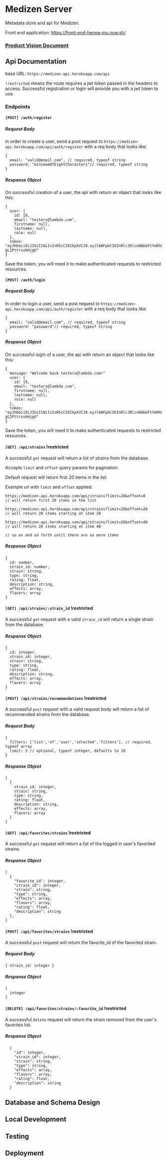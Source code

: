 # Medizen Server

Metadata store and api for Medizen.

Front end application: https://front-end-henna-mu.now.sh/

### [Product Vision Document](https://www.notion.so/meds/Product-Vision-3bad180a0bc24c09b27d1b9c4f30c4ba)

## Api Documentation

base URL: `https://medizen-api.herokuapp.com/api`

`!restricted` means the route requires a jwt token passed in the headers to access. Successful registration or login will provide you with a jwt token to use.

### Endpoints

#### `[POST] /auth/register`

##### Request Body

In order to create a user, send a post request to `https://medizen-api.herokuapp.com/api/auth/register` with a req body that looks like:

```
{
  email: "valid@email.com", // required, typeof string
  password: "minimumOfEightCharacters"// required, typeof string
}
```

##### Response Object

On successful creation of a user, the api with return an object that looks like this:

```
{
  user: {
    id: 19,
    email: "testers@lambda.com",
    firstname: null,
    lastname: null,
    role: null
  },
  token: "eyJhbGciOiJIUzI1NiIsInR5cCI6IkpXVCJ9.eyJlbWFpbCI6InRlc3RlcnNAbGFtYmRhLmNvbSIsImlhdCI6MTU3NDExOTU1OSwiZXhwIjoxNTc0MjA1OTU5fQ.Vzqm1WyWixoU4YjPF7Hcc9Znsbwz-gL2PttrsukHjgU"
}
```

Save the token, you will need it to make authenticated requests to restricted resources.

#### `[POST] /auth/login`

##### Request Body

In order to login a user, send a post request to `https://medizen-api.herokuapp.com/api/auth/register` with a req body that looks like:

```
{
  email: "valid@email.com", // required, typeof string
  password: "password"// required, typeof string
}
```

##### Response Object

On successful login of a user, the api with return an object that looks like this:

```
{
  message: "Welcome back testers@lambda.com!"
  user: {
    id: 19,
    email: "testers@lambda.com",
    firstname: null,
    lastname: null,
    role: null
  },
  token: "eyJhbGciOiJIUzI1NiIsInR5cCI6IkpXVCJ9.eyJlbWFpbCI6InRlc3RlcnNAbGFtYmRhLmNvbSIsImlhdCI6MTU3NDExOTU1OSwiZXhwIjoxNTc0MjA1OTU5fQ.Vzqm1WyWixoU4YjPF7Hcc9Znsbwz-gL2PttrsukHjgU"
}
```

Save the token, you will need it to make authenticated requests to restricted resources.

#### `[GET] /api/strains` !restricted

A successful `get` request will return a list of strains from the database.

Accepts `limit` and `offset` query params for pagination.

Default request will return first 20 items in the list.

Example url with `limit` and `offset` applied:

```
https://medizen-api.herokuapp.com/api/strains?limit=20&offset=0
// will return first 20 items in the list

https://medizen-api.herokuapp.com/api/strains?limit=20&offset=20
// will return 20 items starting at item 20

https://medizen-api.herokuapp.com/api/strains?limit=20&offset=40
// will return 20 items starting at item 40

// so on and so forth until there are no more items
```

##### Response Object

```
{
  id: number,
  strain_id: number,
  strain: string,
  type: string,
  rating: float,
  description: string,
  effects: array,
  flavors: array
}
```

#### `[GET] /api/strains/:strain_id` !restricted

A successful `get` request with a valid `strain_id` will return a single strain from the database.

##### Response Object

```
{
  id: integer,
  strain_id: integer,
  strain: string,
  type: string,
  rating: float,
  description: string,
  effects: array,
  flavors: array
}
```

#### `[POST] /api/strains/recommendations` !restricted

A successful `post` request with a valid request body will return a list of recommended strains from the database.

##### Request Body

```
{
  filters: ['list','of','user','selected','filters'], // required, typeof array
  limit: 5 // optional, typeof integer, defaults to 10
}
```

##### Response Object

```
[
  {
    strain_id: integer,
    strain: string,
    type: string,
    rating: float,
    description: string,
    effects: array,
    flavors: array
  }
]
```

#### `[GET] /api/favorites/strains` !restricted

A successful `get` request will return a list of the logged in user's favorited strains.

##### Response Object

```
[
  {
    "favorite_id": integer,
    "strain_id": integer,
    "strain": string,
    "type": string,
    "effects": array,
    "flavors": array,
    "rating": float,
    "description": string
  },
]
```

#### `[POST] /api/favorites/strains` !restricted

A successful `post` request will return the favorite_id of the favorited strain.

##### Request Body

```
{ strain_id: integer }
```

##### Response Object

```
[
  integer
]
```

#### `[DELETE] /api/favorites/strains/:favorite_id` !restricted

A successful `delete` request will return the strain removed from the user's favorites list.

##### Response Object

```
  {
    "id": integer,
    "strain_id": integer,
    "strain": string,
    "type": string,
    "effects": array,
    "flavors": array,
    "rating": float,
    "description": string
  }
```

## Database and Schema Design

## Local Development

## Testing

## Deployment
